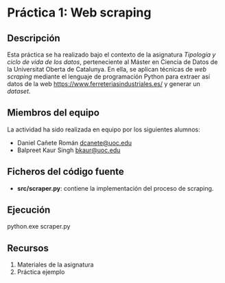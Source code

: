 # Práctica 1: Web scraping

## Descripción

Esta práctica se ha realizado bajo el contexto de la asignatura _Tipología y ciclo de vida de los datos_, perteneciente al Máster en Ciencia de Datos de la Universitat Oberta de Catalunya. En ella, se aplican técnicas de _web scraping_ mediante el lenguaje de programación Python para extraer así datos de la web https://www.ferreteriasindustriales.es/ y generar un _dataset_.

## Miembros del equipo

La actividad ha sido realizada en equipo por los siguientes alumnos:
* Daniel Cañete Román <dcanete@uoc.edu>
* Balpreet Kaur Singh <bkaur@uoc.edu>


## Ficheros del código fuente

* **src/scraper.py**: contiene la implementación del proceso de scraping.

## Ejecución

python.exe scraper.py

## Recursos

1. Materiales de la asignatura
2. Práctica ejemplo
